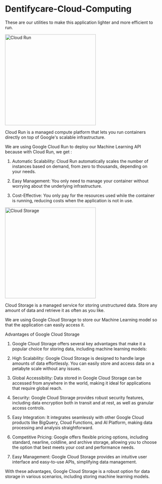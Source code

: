 # Dentifycare-Cloud-Computing

These are our utilities to make this application lighter and more efficient to run.

<img src="https://github.com/Dentifycare/Dentifycare-Cloud-Computing/blob/main/google-cloud-run-icon-2048x1840-x12dqzzh.png" alt="Cloud Run" width="300"/>

Cloud Run is a managed compute platform that lets you run containers directly on top of Google's scalable infrastructure.

We are using Google Cloud Run to deploy our Machine Learning API because with Cloud Run, we get :

1. Automatic Scalability: Cloud Run automatically scales the number of instances based on demand, from zero to thousands, depending on your needs.

2. Easy Management: You only need to manage your container without worrying about the underlying infrastructure.

3. Cost-Effective: You only pay for the resources used while the container is running, reducing costs when the application is not in use.

<img src="https://github.com/Dentifycare/Dentifycare-Cloud-Computing/blob/main/Google_Storage-Logo.wine.png" alt="Cloud Storage" width="300"/>

Cloud Storage is a managed service for storing unstructured data. Store any amount of data and retrieve it as often as you like.

We are using Google Cloud Storage to store our Machine Learning model so that the application can easily access it.

Advantages of Google Cloud Storage

1. Google Cloud Storage offers several key advantages that make it a popular choice for storing data, including machine learning models:

2. High Scalability: Google Cloud Storage is designed to handle large amounts of data effortlessly. You can easily store and access data on a petabyte scale without any issues.

3. Global Accessibility: Data stored in Google Cloud Storage can be accessed from anywhere in the world, making it ideal for applications that require global reach.

4. Security: Google Cloud Storage provides robust security features, including data encryption both in transit and at rest, as well as granular access controls.

5. Easy Integration: It integrates seamlessly with other Google Cloud products like BigQuery, Cloud Functions, and AI Platform, making data processing and analysis straightforward.

6. Competitive Pricing: Google offers flexible pricing options, including standard, nearline, coldline, and archive storage, allowing you to choose the option that best meets your cost and performance needs.

7. Easy Management: Google Cloud Storage provides an intuitive user interface and easy-to-use APIs, simplifying data management.

With these advantages, Google Cloud Storage is a robust option for data storage in various scenarios, including storing machine learning models.
